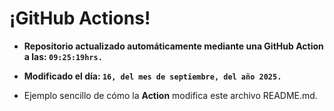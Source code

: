 # ¡GitHub Actions!
* **Repositorio actualizado automáticamente mediante una GitHub Action a las: `09:25:19hrs.`**
* **Modificado el día: `16, del mes de septiembre, del año 2025.`**

* Ejemplo sencillo de cómo la **Action** modifica este archivo README.md.
